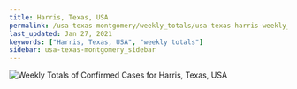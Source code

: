 ```yaml
---
title: Harris, Texas, USA
permalink: /usa-texas-montgomery/weekly_totals/usa-texas-harris-weekly_totals.html
last_updated: Jan 27, 2021
keywords: ["Harris, Texas, USA", "weekly totals"]
sidebar: usa-texas-montgomery_sidebar
---
```


![Weekly Totals of Confirmed Cases for Harris, Texas, USA](/covid_tracker/images/graphs/usa-texas-harris-weekly_totals_graph.png)
